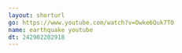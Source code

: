 ```yaml
---
layout: shorturl
go: https://www.youtube.com/watch?v=Owke6Quk7T0
name: earthquake youtube
dt: 242902202918
---
```


